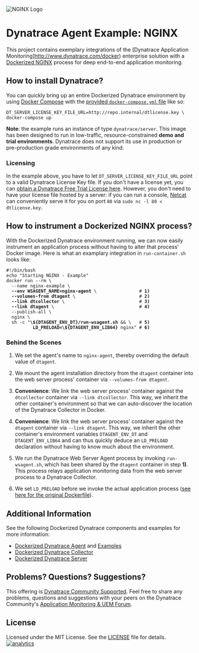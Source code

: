 ![NGINX Logo](https://github.com/Dynatrace/Dynatrace-Docker/blob/images/nginx-logo.png)

# Dynatrace Agent Example: NGINX

This project contains exemplary integrations of the [Dynatrace Application Monitoring]http://www.dynatrace.com/docker) enterprise solution with a [Dockerized NGINX](https://hub.docker.com/_/nginx/) process for deep end-to-end application monitoring.

## How to install Dynatrace?

You can quickly bring up an entire Dockerized Dynatrace environment by using [Docker Compose](https://docs.docker.com/compose/) with the [provided `docker-compose.yml` file](https://github.com/Dynatrace/Dynatrace-Docker/blob/master/docker-compose.yml) like so:

```
DT_SERVER_LICENSE_KEY_FILE_URL=http://repo.internal/dtlicense.key \
docker-compose up
```

**Note**: the example runs an instance of type `dynatrace/server`. This image has been designed to run in low-traffic, resource-constrained **demo and trial environments**. Dynatrace does not support its use in production or pre-production grade environments of any kind.

### Licensing

In the example above, you have to let `DT_SERVER_LICENSE_KEY_FILE_URL` point to a valid Dynatrace License Key file. If you don't have a license yet, you can [obtain a Dynatrace Free Trial License here](http://bit.ly/dttrial-docker-github). However, you don't need to have your license file hosted by a server: if you can run a console, [Netcat](https://en.wikipedia.org/wiki/Netcat) can conveniently serve it for you on port `80` via `sudo nc -l 80 < dtlicense.key`.

## How to instrument a Dockerized NGINX process?

With the Dockerized Dynatrace environment running, we can now easily instrument an application process without having to alter that process' Docker image. Here is what an examplary integration in `run-container.sh` looks like:

<pre><code>#!/bin/bash
echo "Starting NGINX - Example"
docker run --rm \
  --name nginx-example \
  <strong>--env WSAGENT_NAME=nginx-agent</strong> \                # <strong>1)</strong>
  <strong>--volumes-from dtagent</strong> \                        # <strong>2)</strong>
  <strong>--link dtcollector</strong> \                            # <strong>3)</strong>
  <strong>--link dtagent</strong> \                                # <strong>4)</strong>
  --publish-all \
  nginx \
  sh -c "<strong>\${DTAGENT_ENV_DT}/run-wsagent.sh</strong> && \   # <strong>5)</strong>
          <strong>LD_PRELOAD=\${DTAGENT_ENV_LIB64}</strong> nginx" # <strong>6)</strong>
</code></pre>

### Behind the Scenes

1) We set the agent's name to `nginx-agent`, thereby overriding the default value of `dtagent`.

2) We mount the agent installation directory from the `dtagent` container into the web server process' container via `--volumes-from dtagent`.

3) **Convenience**: We link the web server process' container against the `dtcollector` container via `--link dtcollector`. This way, we inherit the other container's environment so that we can auto-discover the location of the Dynatrace Collector in Docker.

4) **Convenience**: We link the web server process' container against the `dtagent` container via `--link dtagent`. This way, we inherit the other container's environment variables `DTAGENT_ENV_DT` and `DTAGENT_ENV_LIB64` and can thus quickly deduce an `LD_PRELOAD` declaration without having to know much about the environment.

5) We run the Dynatrace Web Server Agent process by invoking `run-wsagent.sh`, which has been shared by the `dtagent` container in step **1)**. This process relays application monitoring data from the web server process to a Dynatrace Collector.

6) We set `LD_PRELOAD` before we invoke the actual application process ([see here for the original Dockerfile](https://github.com/nginxinc/docker-nginx/blob/a8b6da8425c4a41a5dedb1fb52e429232a55ad41/Dockerfile)).

## Additional Information

See the following Dockerized Dynatrace components and examples for more information:

- [Dockerized Dynatrace Agent](https://github.com/Dynatrace/Dynatrace-Docker/tree/master/Dynatrace-Agent) and [Examples](https://github.com/Dynatrace/Dynatrace-Docker/tree/master/Dynatrace-Agent-Examples)
- [Dockerized Dynatrace Collector](https://github.com/Dynatrace/Dynatrace-Docker/tree/master/Dynatrace-Collector)
- [Dockerized Dynatrace Server](https://github.com/Dynatrace/Dynatrace-Docker/tree/master/Dynatrace-Server)

## Problems? Questions? Suggestions?

This offering is [Dynatrace Community Supported](https://community.dynatrace.com/community/display/DL/Support+Levels#SupportLevels-Communitysupported/NotSupportedbyDynatrace(providedbyacommunitymember)). Feel free to share any problems, questions and suggestions with your peers on the Dynatrace Community's [Application Monitoring & UEM Forum](https://answers.dynatrace.com/spaces/146/index.html).

## License

Licensed under the MIT License. See the [LICENSE](https://github.com/Dynatrace/Dynatrace-Docker/blob/master/Dynatrace-Agent-Examples/nginx/LICENSE) file for details.
[![analytics](https://www.google-analytics.com/collect?v=1&t=pageview&_s=1&dl=https%3A%2F%2Fgithub.com%2FdynaTrace&dp=%2FDynatrace-Docker%2FDynatrace-WebServer-Agent-Examples%2Fnginx&dt=Dynatrace-Docker%2FDynatrace-WebServer-Agent-Examples%2Fnginx&_u=Dynatrace~&cid=github.com%2FdynaTrace&tid=UA-54510554-5&aip=1)]()
